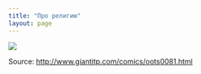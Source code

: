 ```yaml
---
title: "Про религию"
layout: page 
---
```

![](http://www.giantitp.com/comics/images/oots0081.gif)

Source: http://www.giantitp.com/comics/oots0081.html 
